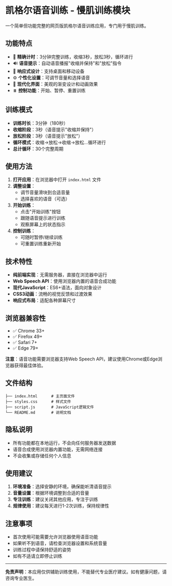 # 凯格尔语音训练 - 慢肌训练模块

一个简单但功能完整的网页版凯格尔语音训练应用，专门用于慢肌训练。

## 功能特点

- 🎯 **精确计时**：3分钟完整训练，收缩3秒，放松3秒，循环进行
- 🔊 **语音提示**：自动语音播报"收缩并保持"和"放松"指令
- 📱 **响应式设计**：支持桌面和移动设备
- ⚙️ **个性化设置**：可调节音量和选择语音
- 🎨 **现代化界面**：美观的渐变设计和动画效果
- ⏸️ **控制功能**：开始、暂停、重置训练

## 训练模式

- **训练时长**：3分钟（180秒）
- **收缩阶段**：3秒（语音提示"收缩并保持"）
- **放松阶段**：3秒（语音提示"放松"）
- **循环模式**：收缩→放松→收缩→放松...循环进行
- **总计循环**：30个完整周期

## 使用方法

1. **打开应用**：在浏览器中打开 `index.html` 文件
2. **调整设置**：
   - 调节音量滑块到合适音量
   - 选择喜欢的语音（可选）
3. **开始训练**：
   - 点击"开始训练"按钮
   - 跟随语音提示进行训练
   - 观察屏幕上的状态指示
4. **控制训练**：
   - 可随时暂停/继续训练
   - 可重置训练重新开始

## 技术特性

- **纯前端实现**：无需服务器，直接在浏览器中运行
- **Web Speech API**：使用浏览器内置的语音合成功能
- **现代JavaScript**：ES6+语法，面向对象设计
- **CSS3动画**：流畅的视觉反馈和过渡效果
- **响应式布局**：适配各种屏幕尺寸

## 浏览器兼容性

- ✅ Chrome 33+
- ✅ Firefox 49+
- ✅ Safari 7+
- ✅ Edge 79+

**注意**：语音功能需要浏览器支持Web Speech API，建议使用Chrome或Edge浏览器获得最佳体验。

## 文件结构

```
├── index.html      # 主页面文件
├── styles.css      # 样式文件
├── script.js       # JavaScript逻辑文件
└── README.md       # 说明文档
```

## 隐私说明

- 所有功能都在本地运行，不会向任何服务器发送数据
- 语音合成使用浏览器内置功能，无需网络连接
- 不会收集或存储任何个人信息

## 使用建议

1. **环境准备**：选择安静的环境，确保能听清语音提示
2. **音量设置**：根据环境调整到合适的音量
3. **专注训练**：建议关闭其他应用，专注于训练
4. **规律使用**：建议每天进行1-2次训练，保持规律性

## 注意事项

- 首次使用可能需要允许浏览器使用语音功能
- 如果听不到语音，请检查浏览器设置和系统音量
- 训练过程中请保持舒适的姿势
- 如有不适请立即停止训练

---

**免责声明**：本应用仅供辅助训练使用，不能替代专业医疗建议。如有健康问题，请咨询专业医生。 